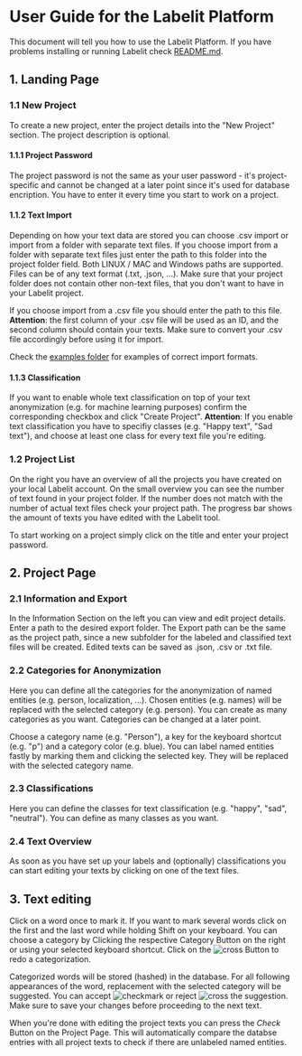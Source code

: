 # User Guide for the Labelit Platform

This document will tell you how to use the Labelit Platform. If you have problems installing or running Labelit check [README.md](https://github.com/Mirobit/Labelit/blob/master/README.md).

## 1. Landing Page

### 1.1 New Project

To create a new project, enter the project details into the "New Project" section. The project description is optional.

#### 1.1.1 Project Password
The project password is not the same as your user password - it's project-specific and cannot be changed at a later point since it's used for database encription. You have to enter it every time you start to work on a project.  

#### 1.1.2 Text Import
Depending on how your text data are stored you can choose .csv import or import from a folder with separate text files.
If you choose import from a folder with separate text files just enter the path to this folder into the project folder field. Both LINUX / MAC and Windows paths are supported. Files can be of any text format (.txt, .json, ...). Make sure that your project folder does not contain other non-text files, that you don't want to have in your Labelit project.

If you choose import from a .csv file you should enter the path to this file.
**Attention**: the first column of your .csv file will be used as an ID, and the second column should contain your texts. Make sure to convert your .csv file accordingly before using it for import.

Check the [examples folder](https://github.com/Mirobit/Labelit/tree/master/examples) for examples of correct import formats.

#### 1.1.3 Classification
If you want to enable whole text classification on top of your text anonymization (e.g. for machine learning purposes) confirm the corresponding checkbox and click "Create Project".
**Attention**: If you enable text classification you have to specifiy classes (e.g. "Happy text", "Sad text"), and choose at least one class for every text file you're editing.

### 1.2 Project List
On the right you have an overview of all the projects you have created on your local Labelit account. On the small overview you can see the number of text found in your project folder. If the number does not match with the number of actual text files check your project path. The progress bar shows the amount of texts you have edited with the Labelit tool.

To start working on a project simply click on the title and enter your project password.

## 2. Project Page

### 2.1 Information and Export
In the Information Section on the left you can view and edit project details. Enter a path to the desired export folder. The Export path can be the same as the project path, since a new subfolder for the labeled and classified text files will be created. Edited texts can be saved as .json, .csv or .txt file.

### 2.2 Categories for Anonymization
Here you can define all the categories for the anonymization of named entities (e.g. person, localization, ...). Chosen entities (e.g. names) will be replaced with the selected category (e.g. person). You can create as many categories as you want. Categories can be changed at a later point.

Choose a category name (e.g. "Person"), a key for the keyboard shortcut (e.g. "p") and a category color (e.g. blue). You can label named entities fastly by marking them and clicking the selected key. They will be replaced with the selected category name.

### 2.3 Classifications
Here you can define the classes for text classification (e.g. "happy", "sad", "neutral"). You can define as many classes as you want.

### 2.4 Text Overview
As soon as you have set up your labels and (optionally) classifications you can start editing your texts by clicking on one of the text files.

## 3. Text editing
Click on a word once to mark it. If you want to mark several words click on the first and the last word while holding Shift on your keyboard.
You can choose a category by Clicking the respective Category Button on the right or using your selected keyboard shortcut. Click on the ![cross](https://user-images.githubusercontent.com/50407361/81275697-52daa400-9052-11ea-80d6-d54196b12da2.png) Button to redo a categorization.

Categorized words will be stored (hashed) in the database. For all following appearances of the word, replacement with the selected category will be suggested. You can accept ![checkmark](https://user-images.githubusercontent.com/50407361/81275754-64bc4700-9052-11ea-90e7-fd25c4cf8e05.png) or reject ![cross](https://user-images.githubusercontent.com/50407361/81275697-52daa400-9052-11ea-80d6-d54196b12da2.png) the suggestion.
Make sure to save your changes before proceeding to the next text.

When you're done with editing the project texts you can press the *Check* Button on the Project Page. This will automatically compare the databse entries with all project texts to check if there are unlabeled named entities.
